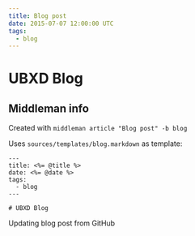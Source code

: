 ```yaml
---
title: Blog post
date: 2015-07-07 12:00:00 UTC
tags:
  - blog
---
```


# UBXD Blog

## Middleman info

Created with `middleman article "Blog post" -b blog`

Uses `sources/templates/blog.markdown` as template:

```
---
title: <%= @title %>
date: <%= @date %>
tags:
  - blog
---

# UBXD Blog
```

Updating blog post from GitHub
